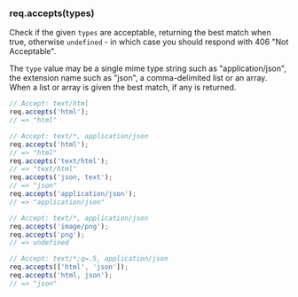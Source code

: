 <h3 id='req.accepts'>req.accepts(types)</h3>

Check if the given `types` are acceptable, returning
the best match when true, otherwise `undefined` - in which
case you should respond with 406 "Not Acceptable".

The `type` value may be a single mime type string
such as "application/json", the extension name
such as "json", a comma-delimited list or an array. When a list
or array is given the best match, if any is returned.

```js
// Accept: text/html
req.accepts('html');
// => "html"

// Accept: text/*, application/json
req.accepts('html');
// => "html"
req.accepts('text/html');
// => "text/html"
req.accepts('json, text');
// => "json"
req.accepts('application/json');
// => "application/json"

// Accept: text/*, application/json
req.accepts('image/png');
req.accepts('png');
// => undefined

// Accept: text/*;q=.5, application/json
req.accepts(['html', 'json']);
req.accepts('html, json');
// => "json"
```
